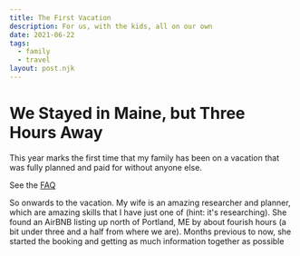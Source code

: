 ```yaml
---
title: The First Vacation
description: For us, with the kids, all on our own
date: 2021-06-22
tags:
  - family
  - travel
layout: post.njk
---
```


# We Stayed in Maine, but Three Hours Away

This year marks the first time that my family has been on a vacation that was fully planned and paid for without anyone else.

See the [FAQ](/about/#frequently-asked-questions)

So onwards to the vacation. My wife is an amazing researcher and planner, which are amazing skills that I have just one of (hint: it's researching). She found an AirBNB listing up north of Portland, ME by about fourish hours (a bit under three and a half from where we are). Months previous to now, she started the booking and getting as much information together as possible
